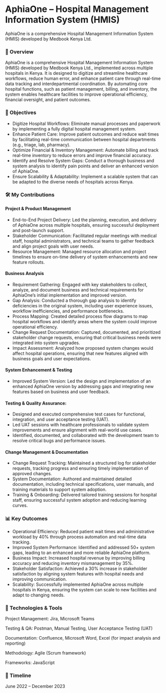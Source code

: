 # AphiaOne – Hospital Management Information System (HMIS)
AphiaOne is a comprehensive Hospital Management Information System (HMIS) developed by Medbook Kenya Ltd.

### 📌 Overview
AphiaOne is a comprehensive Hospital Management Information System (HMIS) developed by Medbook Kenya Ltd., implemented across multiple hospitals in Kenya. It is designed to digitize and streamline healthcare workflows, reduce human error, and enhance patient care through real-time data tracking and interdepartmental coordination. By automating core hospital functions, such as patient management, billing, and inventory, the system enables healthcare facilities to improve operational efficiency, financial oversight, and patient outcomes.

### 🎯 Objectives
- Digitize Hospital Workflows: Eliminate manual processes and paperwork by implementing a fully digital hospital management system.
- Enhance Patient Care: Improve patient outcomes and reduce wait times by facilitating real-time communication between hospital departments (e.g., triage, lab, pharmacy).
- Optimize Financial & Inventory Management: Automate billing and track real-time inventory to reduce errors and improve financial accuracy.
- Identify and Resolve System Gaps: Conduct a thorough business and system analysis to identify pain points and deliver an enhanced version of AphiaOne.
- Ensure Scalability & Adaptability: Implement a scalable system that can be adapted to the diverse needs of hospitals across Kenya.

### 🛠️ My Contributions
#### Project & Product Management
- End-to-End Project Delivery: Led the planning, execution, and delivery of AphiaOne across multiple hospitals, ensuring successful deployment and post-launch support.
- Stakeholder Communication: Facilitated regular meetings with medical staff, hospital administrators, and technical teams to gather feedback and align project goals with user needs.
- Resource Management: Managed resource allocation and project timelines to ensure on-time delivery of system enhancements and new feature rollouts.
#### Business Analysis
- Requirement Gathering: Engaged with key stakeholders to collect, analyze, and document business and technical requirements for AphiaOne’s initial implementation and improved version.
- Gap Analysis: Conducted a thorough gap analysis to identify deficiencies in the original system, including user experience issues, workflow inefficiencies, and performance bottlenecks.
- Process Mapping: Created detailed process flow diagrams to map hospital workflows and identify areas where the system could improve operational efficiency.
- Change Request Documentation: Captured, documented, and prioritized stakeholder change requests, ensuring that critical business needs were integrated into system upgrades.
- Impact Assessment: Analyzed how proposed system changes would affect hospital operations, ensuring that new features aligned with business goals and user expectations.
#### System Enhancement & Testing
- Improved System Version: Led the design and implementation of an enhanced AphiaOne version by addressing gaps and integrating new features based on business and user feedback.
#### Testing & Quality Assurance:
- Designed and executed comprehensive test cases for functional, integration, and user acceptance testing (UAT).
- Led UAT sessions with healthcare professionals to validate system improvements and ensure alignment with real-world use cases.
- Identified, documented, and collaborated with the development team to resolve critical bugs and performance issues.
#### Change Management & Documentation
- Change Request Tracking: Maintained a structured log for stakeholder requests, tracking progress and ensuring timely implementation of approved changes.
- System Documentation: Authored and maintained detailed documentation, including technical specifications, user manuals, and training materials to support system adoption.
- Training & Onboarding: Delivered tailored training sessions for hospital staff, ensuring successful system adoption and reducing learning curves.
  
### 📊 Key Outcomes
- Operational Efficiency: Reduced patient wait times and administrative workload by 40% through process automation and real-time data tracking.
- Improved System Performance: Identified and addressed 50+ system gaps, leading to an enhanced and more reliable AphiaOne platform.
- Business Impact: Increased hospital revenue by improving billing accuracy and reducing inventory mismanagement by 35%.
- Stakeholder Satisfaction: Achieved a 30% increase in stakeholder satisfaction by aligning system features with hospital needs and improving communication.
- Scalability: Successfully implemented AphiaOne across multiple hospitals in Kenya, ensuring the system can scale to new facilities and adapt to changing needs.

### 📁 Technologies & Tools
Project Management: Jira, Microsoft Teams

Testing & QA: Postman, Manual Testing, User Acceptance Testing (UAT)

Documentation: Confluence, Microsoft Word, Excel (for impact analysis and reporting)

Methodology: Agile (Scrum framework)

Frameworks: JavaScript

### 📅 Timeline
June 2022 – December 2023

